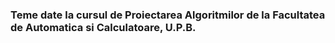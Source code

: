 ### Teme date la cursul de Proiectarea Algoritmilor de la Facultatea de Automatica si Calculatoare, U.P.B.
